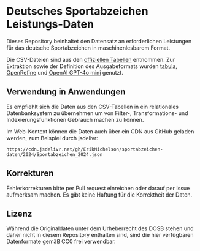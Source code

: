 # Deutsches Sportabzeichen Leistungs-Daten

Dieses Repository beinhaltet den Datensatz an erforderlichen Leistungen für das deutsche Sportabzeichen in maschinenlesbarem Format.

Die CSV-Dateien sind aus den [offiziellen Tabellen](https://www.deutsches-sportabzeichen.de/service/materialien#akkordeon-17883) entnommen.
Zur Extraktion sowie der Definition des Ausgabeformats wurden [tabula](https://github.com/tabulapdf/tabula), [OpenRefine](https://github.com/OpenRefine/) und [OpenAI GPT-4o mini](https://openai.com/index/gpt-4o-mini-advancing-cost-efficient-intelligence/) genutzt.

## Verwendung in Anwendungen

Es empfiehlt sich die Daten aus den CSV-Tabellen in ein relationales Datenbanksystem zu übernehmen um von Filter-, Transformations- und Indexierungsfunktionen Gebrauch machen zu können.

Im Web-Kontext können die Daten auch über ein CDN aus GitHub geladen werden, zum Beispiel durch jsdelivr:

`https://cdn.jsdelivr.net/gh/ErikMichelson/sportabzeichen-daten/2024/Sportabzeichen_2024.json`

## Korrekturen

Fehlerkorrekturen bitte per Pull request einreichen oder darauf per Issue aufmerksam machen.
Es gibt keine Haftung für die Korrektheit der Daten.

## Lizenz

Während die Originaldaten unter dem Urheberrecht des DOSB stehen und daher nicht in diesem Repository enthalten sind, sind die hier verfügbaren Datenformate gemäß CC0 frei verwendbar.
